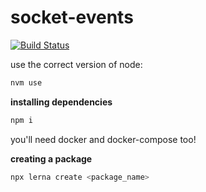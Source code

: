 # socket-events

[![Build Status](https://travis-ci.com/revilossor/socket-events.svg?token=VGfXzqDyZHifHh4zux4p&branch=master)](https://travis-ci.com/revilossor/socket-events.svg?token=VGfXzqDyZHifHh4zux4p&branch=master)

use the correct version of node:

```bash
nvm use
```

**installing dependencies**

```bash
npm i
```

you'll need docker and docker-compose too!

**creating a package**

```bash
npx lerna create <package_name>
```
